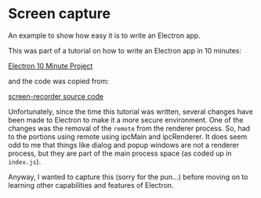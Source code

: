 # Screen capture

An example to show how easy it is to write an Electron app.

This was part of a tutorial on how to write an Electron app in 10 minutes:

[Electron 10 Minute Project](https://fireship.io/lessons/electron-screen-recorder-project-tutorial/)

and the code was copied from:

[screen-recorder source code](https://github.com/brainey/electron-screen-recorder)

Unfortunately, since the time this tutorial was written, several  changes have
been made to Electron to make it a more secure environment. One of the changes
was the removal of the `remote` from the renderer process. So, had to the
portions using remote using ipcMain and ipcRenderer. It does seem odd to me
that things like dialog and popup windows are not a renderer process, but they
are part of the main process space (as coded up in `index.js`).

Anyway, I wanted to capture this (sorry for the pun...) before moving on
to learning other capabilities and features of Electron.
